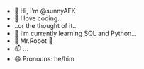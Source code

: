 - 👋 Hi, I’m @sunnyAFK
- 👀 I love coding...
- ..or the thought of it..
- 🌱 I’m currently learning SQL and Python...
- 💞️ Mr.Robot 🤖
- 📫 ...
- 😄 Pronouns: he/him

<!---
sunnyAFK/sunnyAFK is a ✨ special ✨ repository because its `README.md` (this file) appears on your GitHub profile.
You can click the Preview link to take a look at your changes.
--->
